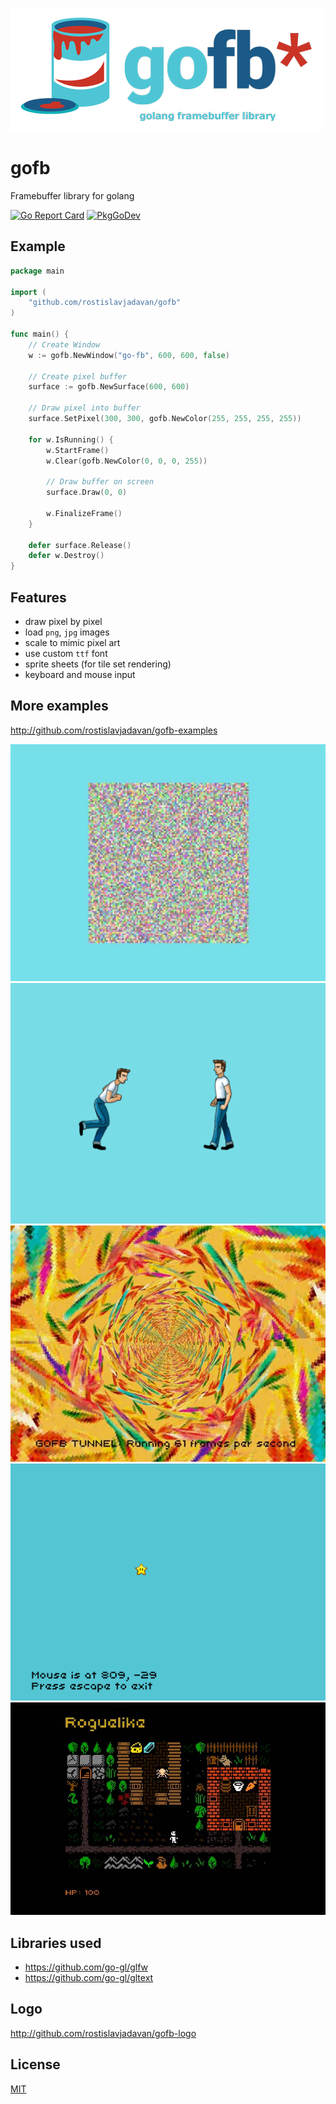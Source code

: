 ![](gofb_500.png)

# gofb

Framebuffer library for golang

[![Go Report Card](https://goreportcard.com/badge/github.com/rostislavjadavan/gofb)](https://goreportcard.com/report/github.com/rostislavjadavan/gofb)
[![PkgGoDev](https://pkg.go.dev/badge/github.com/rostislavjadavan/gofb)](https://pkg.go.dev/github.com/rostislavjadavan/gofb)

## Example

```go
package main

import (
	"github.com/rostislavjadavan/gofb"
)

func main() {
	// Create Window
	w := gofb.NewWindow("go-fb", 600, 600, false)

	// Create pixel buffer
	surface := gofb.NewSurface(600, 600)

	// Draw pixel into buffer
	surface.SetPixel(300, 300, gofb.NewColor(255, 255, 255, 255))

	for w.IsRunning() {
		w.StartFrame()
		w.Clear(gofb.NewColor(0, 0, 0, 255))

		// Draw buffer on screen
		surface.Draw(0, 0)

		w.FinalizeFrame()
	}

	defer surface.Release()
	defer w.Destroy()
}
```

## Features

- draw pixel by pixel
- load `png`, `jpg` images
- scale to mimic pixel art
- use custom `ttf` font 
- sprite sheets (for tile set rendering)
- keyboard and mouse input

## More examples

http://github.com/rostislavjadavan/gofb-examples

![](https://github.com/rostislavjadavan/gofb-examples/raw/master/simple/preview.jpg)
![](https://github.com/rostislavjadavan/gofb-examples/raw/master/animation/preview.gif)
![](https://github.com/rostislavjadavan/gofb-examples/raw/master/tunnel/preview.jpg)
![](https://github.com/rostislavjadavan/gofb-examples/raw/master/mouse/preview.gif)
![](https://github.com/rostislavjadavan/gofb-examples/raw/master/roguelike/preview.jpg)

## Libraries used

- https://github.com/go-gl/glfw
- https://github.com/go-gl/gltext

## Logo

http://github.com/rostislavjadavan/gofb-logo

## License

[MIT](LICENSE)

